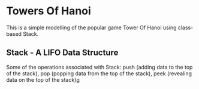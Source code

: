 # Towers Of Hanoi

This is a simple modelling of the popular game Tower Of Hanoi using class-based Stack. 

## Stack - A LIFO Data Structure

Some of the operations associated with Stack: push (adding data to the top of the stack), pop (popping data from the top of the stack), peek (revealing data on the top of the stack)g

